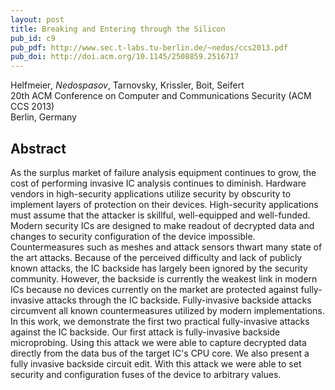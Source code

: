 ```yaml
---
layout: post
title: Breaking and Entering through the Silicon
pub_id: c9
pub_pdf: http://www.sec.t-labs.tu-berlin.de/~nedos/ccs2013.pdf
pub_doi: http://doi.acm.org/10.1145/2508859.2516717
---
```


Helfmeier<sup>*</sup>, Nedospasov<sup>*</sup>, Tarnovsky, Krissler, Boit, Seifert  
20th ACM Conference on Computer and Communications Security (ACM CCS 2013)  
Berlin, Germany


## Abstract

As the surplus market of failure analysis equipment continues to grow, the cost of performing invasive IC analysis continues to diminish.
Hardware vendors in high-security applications utilize security by obscurity to implement layers of protection on their devices.
High-security applications must assume that the attacker is skillful, well-equipped and well-funded.
Modern security ICs are designed to make readout of decrypted data and changes to security configuration of the device impossible.
Countermeasures such as meshes and attack sensors thwart many state of the art attacks.
Because of the perceived difficulty and lack of publicly known attacks, the IC backside has largely been ignored by the security community.
However, the backside is currently the weakest link in modern ICs because no devices currently on the market are protected against fully-invasive attacks through the IC backside.
Fully-invasive backside attacks circumvent all known countermeasures utilized by modern implementations.
In this work, we demonstrate the first two practical fully-invasive attacks against the IC backside.
Our first attack is fully-invasive backside microprobing.
Using this attack we were able to capture decrypted data directly from the data bus of the target IC's CPU core.
We also present a fully invasive backside circuit edit.
With this attack we were able to set security and configuration fuses of the device to arbitrary values.
